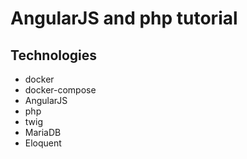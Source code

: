 # AngularJS and php tutorial

## Technologies
- docker
- docker-compose
- AngularJS
- php
- twig
- MariaDB
- Eloquent
